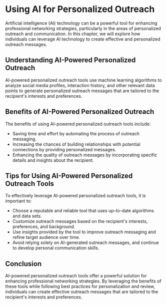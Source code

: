 Using AI for Personalized Outreach
=============================================================================

Artificial intelligence (AI) technology can be a powerful tool for enhancing professional networking strategies, particularly in the areas of personalized outreach and communication. In this chapter, we will explore how individuals can leverage AI technology to create effective and personalized outreach messages.

Understanding AI-Powered Personalized Outreach
----------------------------------------------

AI-powered personalized outreach tools use machine learning algorithms to analyze social media profiles, interaction history, and other relevant data points to generate personalized outreach messages that are tailored to the recipient's interests and preferences.

Benefits of AI-Powered Personalized Outreach
--------------------------------------------

The benefits of using AI-powered personalized outreach tools include:

* Saving time and effort by automating the process of outreach messaging.
* Increasing the chances of building relationships with potential connections by providing personalized messages.
* Enhancing the quality of outreach messages by incorporating specific details and insights about the recipient.

Tips for Using AI-Powered Personalized Outreach Tools
-----------------------------------------------------

To effectively leverage AI-powered personalized outreach tools, it is important to:

* Choose a reputable and reliable tool that uses up-to-date algorithms and data sets.
* Customize outreach messages based on the recipient's interests, preferences, and background.
* Use insights provided by the tool to improve outreach messaging and refine target audience over time.
* Avoid relying solely on AI-generated outreach messages, and continue to develop personal communication skills.

Conclusion
----------

AI-powered personalized outreach tools offer a powerful solution for enhancing professional networking strategies. By leveraging the benefits of these tools while following best practices for personalization and review, individuals can create effective outreach messages that are tailored to the recipient's interests and preferences.
